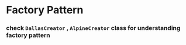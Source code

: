# Factory Pattern
### check `DallasCreator` , `AlpineCreator` class for understanding factory pattern
